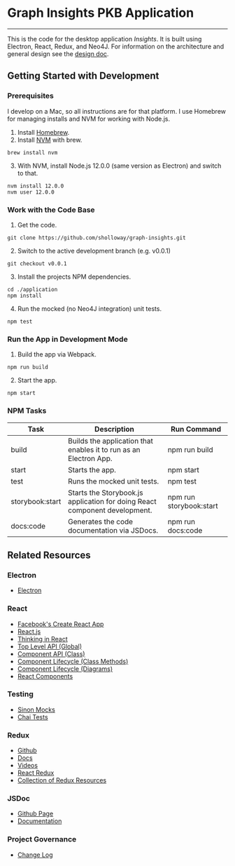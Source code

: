 # Graph Insights PKB Application
- - -
This is the code for the desktop application _Insights_. It is built using Electron, React, Redux, and Neo4J.
For information on the architecture and general design see the [design doc](https://samuelholloway.com/graph-insights/).

## Getting Started with Development
### Prerequisites 
I develop on a Mac, so all instructions are for that platform. I use Homebrew for managing installs and NVM for working with Node.js.
1. Install [Homebrew](https://brew.sh/).
2. Install [NVM](https://github.com/nvm-sh/nvm) with brew.
```shell
brew install nvm
```
3. With NVM, install Node.js 12.0.0 (same version as Electron) and switch to that.
```shell
nvm install 12.0.0
nvm user 12.0.0
```

### Work with the Code Base
1. Get the code.
```shell
git clone https://github.com/sholloway/graph-insights.git
```
2. Switch to the active development branch (e.g. v0.0.1)
```shell 
git checkout v0.0.1
```
3. Install the projects NPM dependencies.
```shell
cd ./application
npm install
```
4. Run the mocked (no Neo4J integration) unit tests.
```shell
npm test
```

### Run the App in Development Mode
1. Build the app via Webpack.
```shell
npm run build
```
2. Start the app.
```shell
npm start
```

### NPM Tasks
| Task            | Description                                                                | Run Command             | 
|-----------------|----------------------------------------------------------------------------|-------------------------|
| build           | Builds the application that enables it to run as an Electron App.          | npm run build           | 
| start           | Starts the app.                                                            | npm start               | 
| test            | Runs the mocked unit tests.                                                | npm test                |
| storybook:start | Starts the Storybook.js application for doing React component development. | npm run storybook:start |
| docs:code       | Generates the code documentation via JSDocs.                               | npm run docs:code       |

## Related Resources
### Electron
* [Electron](http://electron.atom.io)

### React
* [Facebook's Create React App](https://github.com/facebookincubator/create-react-app)
* [React.js](https://facebook.github.io/react/index.html)
* [Thinking in React](http://facebook.github.io/react/docs/thinking-in-react.html)
* [Top Level API (Global)](https://facebook.github.io/react/docs/top-level-api.html)
* [Component API (Class)](https://facebook.github.io/react/docs/component-api.html)
* [Component Lifecycle (Class Methods)](https://facebook.github.io/react/docs/component-specs.html)
* [Component Lifecycle (Diagrams)](http://javascript.tutorialhorizon.com/2014/09/13/execution-sequence-of-a-react-components-lifecycle-methods/)
* [React Components](http://react-components.com/)

### Testing
* [Sinon Mocks](http://sinonjs.org/)
* [Chai Tests](http://chaijs.com/)

### Redux
* [Github](https://github.com/reactjs/redux)
* [Docs](http://redux.js.org/)
* [Videos](https://egghead.io/series/getting-started-with-redux)
* [React Redux](https://github.com/reactjs/react-redux)
* [Collection of Redux Resources](https://github.com/xgrommx/awesome-redux)

### JSDoc
* [Github Page](https://github.com/jsdoc3/jsdoc)
* [Documentation](http://usejsdoc.org)

### Project Governance
* [Change Log](http://keepachangelog.com/)
